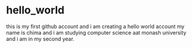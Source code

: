 # hello_world
this is my first github account and i am creating a hello world account
my name is chima and i am studying computer science aat monash university and i am in my second year.
